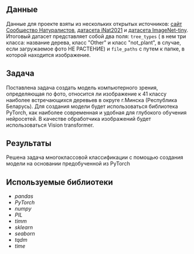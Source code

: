 ## Данные
Данные для проекте взяты из нескольких открытых источников: [сайт Сообщество Натуралистов](https://www.inaturalist.org), [датасета iNat2021](https://paperswithcode.com/dataset/inat2021) и [датасета ImageNet-tiny](https://www.kaggle.com/c/tiny-imagenet). Итоговый датасет представляет собой два поля: `tree_types` ( в нем три класса: название дерева, класс "Other" и класс "not_plant", в случае, если загружаемое фото НЕ РАСТЕНИЕ) и `file_paths` с путем к папке, в которой находится изображение.
  
## Задача
Поставлена задача создать модель компьютерного зрения, определяющая по фото, относится ли изображение к 41 классу наиболее встречающихся деревьев в округе г.Минска (Республика Беларусь). Для создания модели будет использоваться библиотека PyTorch, как наиболее современная и удобная для глубокого обучения нейросетей. В качестве обработчика изображений будет использоваться Vision transformer.
 
## Результаты
Решена задача многоклассовой классификации с помощью создания модели на основании предобученной из PyTorch

## Используемые библиотеки
+ *pandas*
+ *PyTorch*
+ *numpy*
+ *PIL*
+ *timm*
+ *sklearn*
+ *seaborn*
+ *tqdm*
+ *time*

